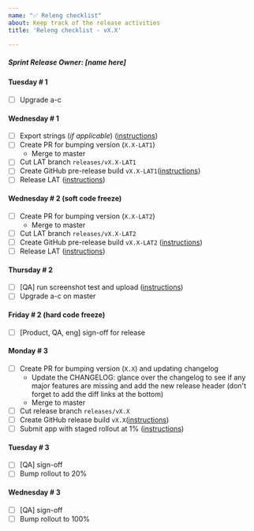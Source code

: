 ```yaml
---
name: "✅ Releng checklist"
about: Keep track of the release activities
title: 'Releng checklist - vX.X'

---
```


##### Sprint Release Owner: _[name here]_

#### Tuesday # 1

- [ ] Upgrade a-c

#### Wednesday # 1

- [ ] Export strings (*if applicable*) ([instructions](https://github.com/mozilla-mobile/firefox-tv/wiki/Localization#exporting-strings-for-translation))
- [ ] Create PR for bumping version (`X.X-LAT1`)
  - Merge to master
- [ ] Cut LAT branch `releases/vX.X-LAT1`
- [ ] Create GitHub pre-release build `vX.X-LAT1`([instructions](https://github.com/mozilla-mobile/firefox-tv/wiki/Releng-Checklist#final-builds))
- [ ] Release LAT ([instructions](https://developer.amazon.com/docs/app-testing/live-app-testing-getting-started.html))

#### Wednesday # 2 (soft code freeze)

- [ ] Create PR for bumping version (`X.X-LAT2`)
  - Merge to master
- [ ] Cut LAT branch `releases/vX.X-LAT2`
- [ ] Create GitHub pre-release build `vX.X-LAT2` ([instructions](https://github.com/mozilla-mobile/firefox-tv/wiki/Releng-Checklist#final-builds))
- [ ] Release LAT ([instructions](https://developer.amazon.com/docs/app-testing/live-app-testing-getting-started.html))

#### Thursday # 2

- [ ] [QA] run screenshot test and upload ([instructions](https://github.com/mozilla-mobile/firefox-tv/wiki/Localization#screenshots))
- [ ] Upgrade a-c on master

#### Friday # 2 (hard code freeze)

- [ ] [Product, QA, eng] sign-off for release

#### Monday # 3

- [ ] Create PR for bumping version (`X.X`) and updating changelog
  - Update the CHANGELOG: glance over the changelog to see if any major
    features are missing and add the new release header (don't forget to add the diff links at the bottom)
  - Merge to master
- [ ] Cut release branch `releases/vX.X`
- [ ] Create GitHub release build `vX.X`([instructions](https://github.com/mozilla-mobile/firefox-tv/wiki/Releng-Checklist#final-builds))
- [ ] Submit app with staged rollout at 1% ([instructions](https://developer.amazon.com/docs/app-submission/submitting-apps-to-amazon-appstore.html))

#### Tuesday # 3

- [ ] [QA] sign-off
- [ ] Bump rollout to 20%

#### Wednesday # 3

- [ ] [QA] sign-off
- [ ] Bump rollout to 100%
